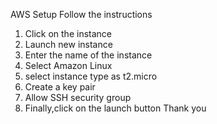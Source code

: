 AWS Setup
Follow the instructions
1) Click on the instance
2) Launch new instance
3) Enter the name of the instance
4) Select Amazon Linux
5) select instance type as t2.micro
6) Create a key pair
7) Allow SSH security group
8) Finally,click on the launch button
Thank you
